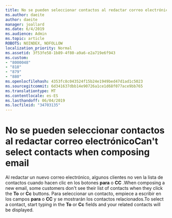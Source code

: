 ```yaml
---
title: No se pueden seleccionar contactos al redactar correo electrónico en Outlook.com
ms.author: daeite
author: daeite
manager: joallard
ms.date: 6/4/2019
ms.audience: Admin
ms.topic: article
ROBOTS: NOINDEX, NOFOLLOW
localization_priority: Normal
ms.assetid: 3f53fe58-1b89-4f80-a9a6-e2a719e6f943
ms.custom:
- "8000048"
- "818"
- "879"
- "880"
ms.openlocfilehash: 4353fc8c043524f15b24e1949bed47d1ad1c5023
ms.sourcegitcommit: 6d341637dbb14e90726a1ce1d68f077ace9bb765
ms.translationtype: MT
ms.contentlocale: es-ES
ms.lasthandoff: 06/04/2019
ms.locfileid: "34703135"
---
```

# <a name="cant-select-contacts-when-composing-email"></a><span data-ttu-id="d39dc-102">No se pueden seleccionar contactos al redactar correo electrónico</span><span class="sxs-lookup"><span data-stu-id="d39dc-102">Can't select contacts when composing email</span></span>

<span data-ttu-id="d39dc-103">Al redactar un nuevo correo electrónico, algunos clientes no ven la lista de contactos cuando hacen clic en los botones **para** o **CC** .</span><span class="sxs-lookup"><span data-stu-id="d39dc-103">When composing a new email, some customers don't see their list of contacts when they click the **To** or **Cc** buttons.</span></span> <span data-ttu-id="d39dc-104">Para seleccionar un contacto, empiece a escribir en los campos **para** o **CC** y se mostrarán los contactos relacionados.</span><span class="sxs-lookup"><span data-stu-id="d39dc-104">To select a contact, start typing in the **To** or **Cc** fields and your related contacts will be displayed.</span></span>